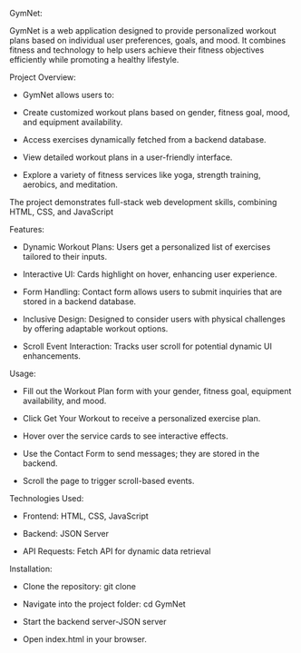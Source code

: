 GymNet:

GymNet is a web application designed to provide personalized workout plans based on individual user preferences, goals, and mood. It combines fitness and technology to help users achieve their fitness objectives efficiently while promoting a healthy lifestyle.


Project Overview:

- GymNet allows users to:

- Create customized workout plans based on gender, fitness goal, mood, and equipment availability.

- Access exercises dynamically fetched from a backend database.

- View detailed workout plans in a user-friendly interface.

- Explore a variety of fitness services like yoga, strength training, aerobics, and meditation.

The project demonstrates full-stack web development skills, combining HTML, CSS, and JavaScript

Features:

- Dynamic Workout Plans: Users get a personalized list of exercises tailored to their inputs.

- Interactive UI: Cards highlight on hover, enhancing user experience.

- Form Handling: Contact form allows users to submit inquiries that are stored in a backend database.

- Inclusive Design: Designed to consider users with physical challenges by offering adaptable workout options.

- Scroll Event Interaction: Tracks user scroll for potential dynamic UI enhancements.

Usage:

- Fill out the Workout Plan form with your gender, fitness goal, equipment availability, and mood.

- Click Get Your Workout to receive a personalized exercise plan.

- Hover over the service cards to see interactive effects.

- Use the Contact Form to send messages; they are stored in the backend.

- Scroll the page to trigger scroll-based events.

Technologies Used:

- Frontend: HTML, CSS, JavaScript

- Backend: JSON Server

- API Requests: Fetch API for dynamic data retrieval

Installation:

- Clone the repository: git clone <link>

- Navigate into the project folder: cd GymNet

- Start the backend server-JSON server

- Open index.html in your browser.